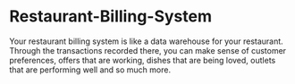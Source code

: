 # Restaurant-Billing-System
Your restaurant billing system is like a data warehouse for your restaurant. Through the transactions recorded there, you can make sense of customer preferences, offers that are working, dishes that are being loved, outlets that are performing well and so much more.
